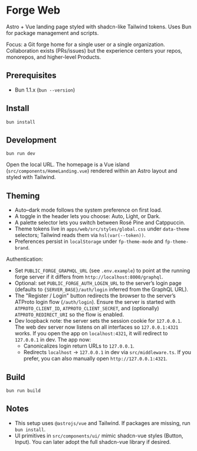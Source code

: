 # Forge Web

Astro + Vue landing page styled with shadcn-like Tailwind tokens. Uses Bun for package management and scripts.

Focus: a Git forge home for a single user or a single organization. Collaboration exists (PRs/issues) but the experience centers your repos, monorepos, and higher-level Products.

## Prerequisites

- Bun 1.1.x (`bun --version`)

## Install

```
bun install
```

## Development

```
bun run dev
```

Open the local URL. The homepage is a Vue island (`src/components/HomeLanding.vue`) rendered within an Astro layout and styled with Tailwind.

## Theming

- Auto–dark mode follows the system preference on first load.
- A toggle in the header lets you choose: Auto, Light, or Dark.
- A palette selector lets you switch between Rosé Pine and Catppuccin.
- Theme tokens live in `apps/web/src/styles/global.css` under `data-theme` selectors; Tailwind reads them via `hsl(var(--token))`.
- Preferences persist in `localStorage` under `fp-theme-mode` and `fp-theme-brand`.

Authentication:
- Set `PUBLIC_FORGE_GRAPHQL_URL` (see `.env.example`) to point at the running forge server if it differs from `http://localhost:8000/graphql`.
- Optional: set `PUBLIC_FORGE_AUTH_LOGIN_URL` to the server’s login page (defaults to `{SERVER_BASE}/auth/login` inferred from the GraphQL URL).
- The "Register / Login" button redirects the browser to the server’s ATProto login flow (`/auth/login`). Ensure the server is started with `ATPROTO_CLIENT_ID`, `ATPROTO_CLIENT_SECRET`, and (optionally) `ATPROTO_REDIRECT_URI` so the flow is enabled.
 - Dev loopback note: the server sets the session cookie for `127.0.0.1`. The web dev server now listens on all interfaces so `127.0.0.1:4321` works. If you open the app on `localhost:4321`, it will redirect to `127.0.0.1` in dev. The app now:
   - Canonicalizes login return URLs to `127.0.0.1`.
   - Redirects `localhost` → `127.0.0.1` in dev via `src/middleware.ts`.
   If you prefer, you can also manually open `http://127.0.0.1:4321`.

## Build

```
bun run build
```

## Notes

- This setup uses `@astrojs/vue` and Tailwind. If packages are missing, run `bun install`.
- UI primitives in `src/components/ui/` mimic shadcn-vue styles (Button, Input). You can later adopt the full shadcn-vue library if desired.
